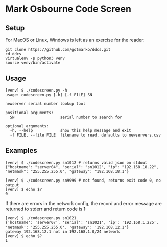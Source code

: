 # Mark Osbourne Code Screen

## Setup
For MacOS or Linux, Windows is left as an exercise for the reader.
```
git clone https://github.com/gotmarko/ddcs.git
cd ddcs
virtualenv -p python3 venv
source venv/bin/activate
```

## Usage
```
[venv] $ ./codescreen.py -h
usage: codescreen.py [-h] [-f FILE] SN

newserver serial number lookup tool

positional arguments:
  SN                    serial number to search for

optional arguments:
  -h, --help            show this help message and exit
  -f FILE, --file FILE  filename to read, defaults to newservers.csv
```

## Examples
```
[venv] $ ./codescreen.py sn1012 # returns valid json on stdout
{"hostname": "server04", "serial": "sn1012", "ip": "192.168.18.22", "netmask": "255.255.255.0", "gateway": "192.168.18.1"}

[venv] $ ./codescreen.py sn9999 # not found, returns exit code 0, no output
[venv] $ echo $?
0
```
If there are errors in the network config, the record and error message are returned to stderr and return code is 1:
```
[venv] $ ./codescreen.py sn1021
{'hostname': 'server07', 'serial': 'sn1021', 'ip': '192.168.1.225', 'netmask': '255.255.255.0', 'gateway': '192.168.12.1'}
gateway 192.168.12.1 not in 192.168.1.0/24 network
[venv] $ echo $?
1
```
